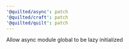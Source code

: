 ```yaml
---
'@quilted/async': patch
'@quilted/craft': patch
'@quilted/quilt': patch
---
```


Allow async module global to be lazy initialized
